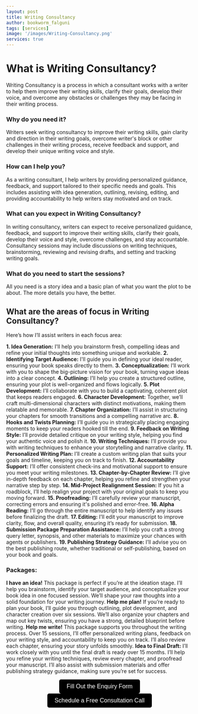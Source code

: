 ```yaml
---
layout: post
title: Writing Consultancy
author: bookworm_falguni
tags: [services]
image: '/images/Writing-Consultancy.png'
services: true
---
```


# What is Writing Consultancy?
Writing Consultancy is a process in which a consultant works with a writer to help them improve their writing skills, clarify their goals, develop their voice, and overcome any obstacles or challenges they may be facing in their writing process.

### Why do you need it?
Writers seek writing consultancy to improve their writing skills, gain clarity and direction in their writing goals, overcome writer's block or other challenges in their writing process, receive feedback and support, and develop their unique writing voice and style.

### How can I help you?
As a writing consultant, I help writers by providing personalized guidance, feedback, and support tailored to their specific needs and goals. This includes assisting with idea generation, outlining, revising, editing, and providing accountability to help writers stay motivated and on track.

### What can you expect in Writing Consultancy?
In writing consultancy, writers can expect to receive personalized guidance, feedback, and support to improve their writing skills, clarify their goals, develop their voice and style, overcome challenges, and stay accountable. Consultancy sessions may include discussions on writing techniques, brainstorming, reviewing and revising drafts, and setting and tracking writing goals.

### What do you need to start the sessions?
All you need is a story idea and a basic plan of what you want the plot to be about. The more details you have, the better.


## What are the areas of focus in Writing Consultancy?

Here’s how I’ll assist writers in each focus area:

**1. Idea Generation:** I'll help you brainstorm fresh, compelling ideas and refine your initial thoughts into something unique and workable.
**2. Identifying Target Audience:** I'll guide you in defining your ideal reader, ensuring your book speaks directly to them.
**3. Conceptualization:** I’ll work with you to shape the big-picture vision for your book, turning vague ideas into a clear concept.
**4. Outlining:** I’ll help you create a structured outline, ensuring your plot is well-organized and flows logically.
**5. Plot Development:** I’ll collaborate with you to build a captivating, coherent plot that keeps readers engaged.
**6. Character Development:** Together, we’ll craft multi-dimensional characters with distinct motivations, making them relatable and memorable.
**7. Chapter Organization:** I’ll assist in structuring your chapters for smooth transitions and a compelling narrative arc.
**8. Hooks and Twists Planning:** I’ll guide you in strategically placing engaging moments to keep your readers hooked till the end.
**9. Feedback on Writing Style:** I’ll provide detailed critique on your writing style, helping you find your authentic voice and polish it.
**10. Writing Techniques:** I’ll provide you with writing techniques to enhance your storytelling and narrative clarity.
**11. Personalized Writing Plan:** I’ll create a custom writing plan that suits your goals and timeline, keeping you on track to finish.
**12. Accountability Support:** I’ll offer consistent check-ins and motivational support to ensure you meet your writing milestones.
**13. Chapter-by-Chapter Review:** I’ll give in-depth feedback on each chapter, helping you refine and strengthen your narrative step by step.
**14. Mid-Project Realignment Session:** If you hit a roadblock, I’ll help realign your project with your original goals to keep you moving forward.
**15. Proofreading:** I’ll carefully review your manuscript, correcting errors and ensuring it's polished and error-free.
**16. Alpha Reading:** I’ll go through the entire manuscript to help identify any issues before finalizing the draft.
**17. Editing:** I’ll edit your manuscript to improve clarity, flow, and overall quality, ensuring it’s ready for submission.
**18. Submission Package Preparation Assistance:** I’ll help you craft a strong query letter, synopsis, and other materials to maximize your chances with agents or publishers.
**19. Publishing Strategy Guidance:** I’ll advise you on the best publishing route, whether traditional or self-publishing, based on your book and goals.


### Packages:

**I have an idea!** This package is perfect if you’re at the ideation stage. I’ll help you brainstorm, identify your target audience, and conceptualize your book idea in one focused session. We’ll shape your raw thoughts into a solid foundation for your writing journey.
**Help me plan!** If you’re ready to plan your book, I’ll guide you through outlining, plot development, and character creation over six sessions. We’ll also organize your chapters and map out key twists, ensuring you have a strong, detailed blueprint before writing.
**Help me write!** This package supports you throughout the writing process. Over 15 sessions, I’ll offer personalized writing plans, feedback on your writing style, and accountability to keep you on track. I’ll also review each chapter, ensuring your story unfolds smoothly.
**Idea to Final Draft:** I’ll work closely with you until the final draft is ready over 15 months. I’ll help you refine your writing techniques, review every chapter, and proofread your manuscript. I’ll also assist with submission materials and offer publishing strategy guidance, making sure you’re set for success.

<div style="text-align: center;">
  <a href="https://forms.gle/M2vqLdD9jKkuH9et6" target="_blank">
    <button style="padding: 10px 20px; font-size: 16px; background-color: #000000; color: white; border: none; border-radius: 5px; cursor: pointer;">
      Fill Out the Enquiry Form
    </button>
  </a>

  <a href="https://topmate.io/falguni_jain/498491" target="_blank">
    <button style="padding: 10px 20px; font-size: 16px; background-color: #000000; color: white; border: none; border-radius: 5px; cursor: pointer;">
      Schedule a Free Consultation Call
    </button>
  </a>
</div>


